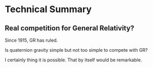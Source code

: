 # Technical Summary

## Real competition for General Relativity?

Since 1915, GR has ruled.

Is quaternion gravity simple but not too simple to compete with GR?

I certainly thing it is possible.  That by itself would be remarkable.
